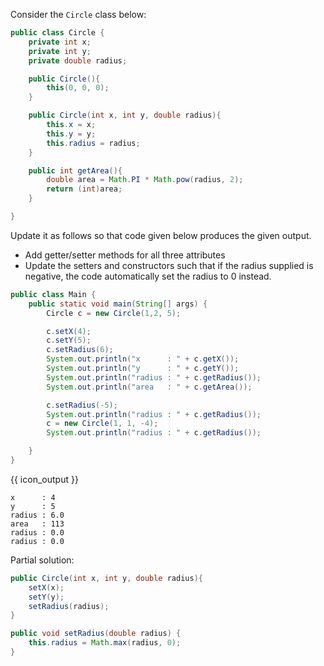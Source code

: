 <panel type="dark" header="###  <small><small>{{ icon_important }} [Key Exercise] add getters/setters to the `Circle` class</small></small>" expanded >

Consider the `Circle` class below:
```java
public class Circle {
    private int x;
    private int y;
    private double radius;

    public Circle(){
        this(0, 0, 0);
    }

    public Circle(int x, int y, double radius){
        this.x = x;
        this.y = y;
        this.radius = radius;
    }

    public int getArea(){
        double area = Math.PI * Math.pow(radius, 2);
        return (int)area;
    }

}
```
Update it as follows so that code given below produces the given output.
* Add getter/setter methods for all three attributes
* Update the setters and constructors such that if the radius supplied is negative, the code automatically set the radius to 0 instead.

```java
public class Main {
    public static void main(String[] args) {
        Circle c = new Circle(1,2, 5);

        c.setX(4);
        c.setY(5);
        c.setRadius(6);
        System.out.println("x      : " + c.getX());
        System.out.println("y      : " + c.getY());
        System.out.println("radius : " + c.getRadius());
        System.out.println("area   : " + c.getArea());

        c.setRadius(-5);
        System.out.println("radius : " + c.getRadius());
        c = new Circle(1, 1, -4);
        System.out.println("radius : " + c.getRadius());

    }
}
```
{{ icon_output }}
```
x      : 4
y      : 5
radius : 6.0
area   : 113
radius : 0.0
radius : 0.0
```

<panel type="seamless" header="Hint">

Partial solution:
```java
public Circle(int x, int y, double radius){
    setX(x);
    setY(y);
    setRadius(radius);
}

public void setRadius(double radius) {
    this.radius = Math.max(radius, 0);
}
```

</panel>
</panel>
